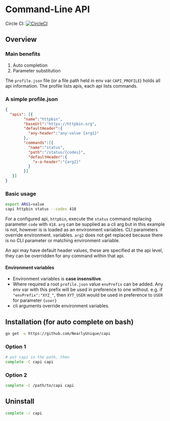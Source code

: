 # Command-Line API

Circle CI: [![CircleCI](https://circleci.com/gh/NearlyUnique/capi.svg?style=svg)](https://circleci.com/gh/NearlyUnique/capi)

## Overview

### Main benefits

1. Auto completion
1. Parameter substitution

The `profile.json` file (or a file path held in env var `CAPI_PROFILE`) holds all api information. The profile lists apis, each api lists commands.

### A simple profile.json

```json
{
  "apis": [{
        "name":"httpbin",
        "baseUrl":"https://httpbin.org",
        "defaultHeader":{
          "any-header":"any-value {arg1}"
        },
        "commands":[{
          "name":"status",
          "path":"/status/{codes}",
          "defaultHeader":{
            "x-a-header":"{arg2}"
          }
        }]
   }]
}
```


### Basic usage

```bash
export ARG1=value
capi httpbin status --codes 418
```

For a configured api, `httpbin`, execute the `status` command replacing parameter `code` with `418`. `arg` can be supplied as a cli arg but in this example is not, however is is loaded as an environment variables. CLI parameters override environment. variables. `arg2` does not get replaced because there is no CLI parameter or matching environment variable.

An api may have default header values, these are specified at the api level, they can be overridden for any command within that api.

#### Environment variables

- Environment variables is **case insensitive**.
- Where required a root `profile.json` value `envPrefix` can be added. Any env var with this prefix will be used in preference to one without. e.g. if `"envPrefix":"XYZ_"`, then `XYT_USER` would be used in preference to `USER` for parameter `{user}`
- cli arguments override environment variables.

## Installation (for auto complete on bash)

```bash
go get -u https://github.com/NearlyUnique/capi
```

### Option 1
```bash
# put capi in the path, then
complete -C capi capi
```

### Option 2
```bash
complete -C /path/to/capi capi
```

## Uninstall

```bash
complete -r capi
```

